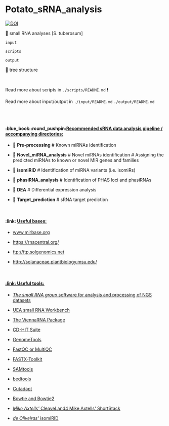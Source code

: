 # Potato_sRNA_analysis

[![DOI](https://zenodo.org/badge/DOI/10.5281/zenodo.4893065.svg)](https://doi.org/10.5281/zenodo.4893065)

:sweet_potato: small RNA analyses [S. tuberosum]

```
input

scripts

output
```
:evergreen_tree: tree structure

<br/>


Read more about scripts in ```./scripts/README.md``` :heavy_exclamation_mark:

Read more about input/output in ```./input/README.md``` ```./output/README.md```

<br/>
<br/>

<h4>:blue_book::round_pushpin:<u>Recommended sRNA data analysis pipeline / accompanying directories:</u></h4>

  - :open_file_folder: **Pre-processing** # Known miRNAs identification

  - :open_file_folder: **Novel_miRNA_analysis** # Novel miRNAs identification # Assigning the predicted miRNAs to known or novel MIR genes and families

  - :open_file_folder: **isomiRID** # Identification of miRNA variants (i.e. isomiRs)

  - :open_file_folder: **phasiRNA_analysis** # Identification of PHAS loci and phasiRNAs 

  - :open_file_folder: **DEA** # Differential expression analysis

  - :open_file_folder: **Target_prediction** # sRNA target prediction

<br/>

<h4>:link: <u>Useful bases:</h4>

- www.mirbase.org

- https://rnacentral.org/

- ftp://ftp.solgenomics.net

- http://solanaceae.plantbiology.msu.edu/

<br/>

<h4>:link: <u>Useful tools:</h4>

- [_The small RNA group_ software for analysis and processing of NGS datasets](http://www.smallrnagroup.uni-mainz.de/software.html)

- [UEA small RNA Workbench](http://srna-workbench.cmp.uea.ac.uk/)

- [The ViennaRNA Package](https://www.tbi.univie.ac.at/RNA/)

- [CD-HIT Suite](http://weizhong-lab.ucsd.edu/cdhit_suite/cgi-bin/index.cgi)

- [GenomeTools](http://genometools.org/)

- [FastQC](https://www.bioinformatics.babraham.ac.uk/projects/fastqc) or [MultiQC](https://multiqc.info/)

- [FASTX-Toolkit](http://hannonlab.cshl.edu/fastx_toolkit/commandline.html)

- [SAMtools](www.htslib.org/doc/samtools.html)

- [bedtools](https://bedtools.readthedocs.io/en/latest/index.html)

- [Cutadapt](https://cutadapt.readthedocs.io/en/stable/)

- [Bowtie](http://bowtie-bio.sourceforge.net/manual.shtml) and [Bowtie2](http://bowtie-bio.sourceforge.net/bowtie2/index.shtml)

- [_Mike Axtells'_ CleaveLand4](https://github.com/MikeAxtell/CleaveLand4/) [Mike Axtells' ShortStack](https://github.com/MikeAxtell/ShortStack)

- [_de Oliveiras'_ isomiRID](https://github.com/lfelipedeoliveira/isomiRID)
